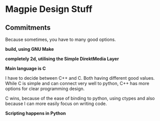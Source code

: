 # Magpie Design Stuff

## Commitments

Because sometimes, you have to many good options.


**build, using GNU Make**

**completely 2d, utilising the Simple DirektMedia Layer**

**Main language is C**

I have to decide between C++ and C. Both having different good values. While
C is simple and can connect very well to python, C++ has more options for
clear programming design.

C wins, because of the ease of binding to python, using ctypes and also because
I can more easily focus on writing code.


**Scripting happens in Python**
